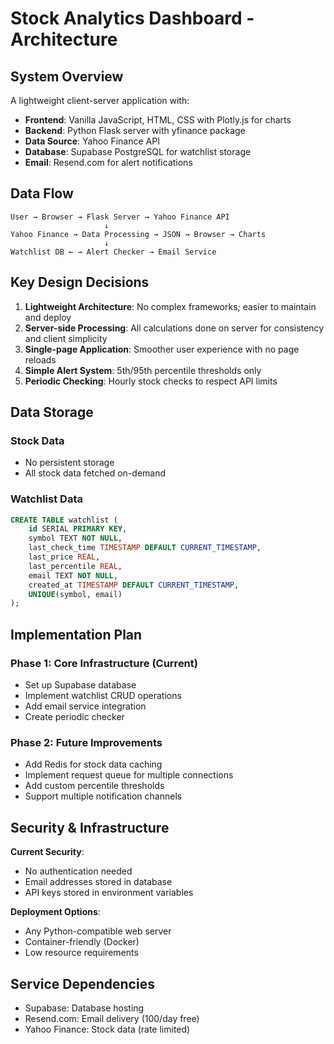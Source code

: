 # Stock Analytics Dashboard - Architecture

## System Overview

A lightweight client-server application with:
- **Frontend**: Vanilla JavaScript, HTML, CSS with Plotly.js for charts
- **Backend**: Python Flask server with yfinance package
- **Data Source**: Yahoo Finance API
- **Database**: Supabase PostgreSQL for watchlist storage
- **Email**: Resend.com for alert notifications

## Data Flow
```
User → Browser → Flask Server → Yahoo Finance API
                     ↓
Yahoo Finance → Data Processing → JSON → Browser → Charts
                     ↓
Watchlist DB ← → Alert Checker → Email Service
```

## Key Design Decisions

1. **Lightweight Architecture**: No complex frameworks; easier to maintain and deploy
2. **Server-side Processing**: All calculations done on server for consistency and client simplicity
3. **Single-page Application**: Smoother user experience with no page reloads
4. **Simple Alert System**: 5th/95th percentile thresholds only
5. **Periodic Checking**: Hourly stock checks to respect API limits

## Data Storage

### Stock Data
- No persistent storage
- All stock data fetched on-demand

### Watchlist Data
```sql
CREATE TABLE watchlist (
    id SERIAL PRIMARY KEY,
    symbol TEXT NOT NULL,
    last_check_time TIMESTAMP DEFAULT CURRENT_TIMESTAMP,
    last_price REAL,
    last_percentile REAL,
    email TEXT NOT NULL,
    created_at TIMESTAMP DEFAULT CURRENT_TIMESTAMP,
    UNIQUE(symbol, email)
);
```

## Implementation Plan

### Phase 1: Core Infrastructure (Current)
- Set up Supabase database
- Implement watchlist CRUD operations
- Add email service integration
- Create periodic checker

### Phase 2: Future Improvements
- Add Redis for stock data caching
- Implement request queue for multiple connections
- Add custom percentile thresholds
- Support multiple notification channels

## Security & Infrastructure

**Current Security**:
- No authentication needed
- Email addresses stored in database
- API keys stored in environment variables

**Deployment Options**:
- Any Python-compatible web server
- Container-friendly (Docker)
- Low resource requirements

## Service Dependencies
- Supabase: Database hosting
- Resend.com: Email delivery (100/day free)
- Yahoo Finance: Stock data (rate limited)